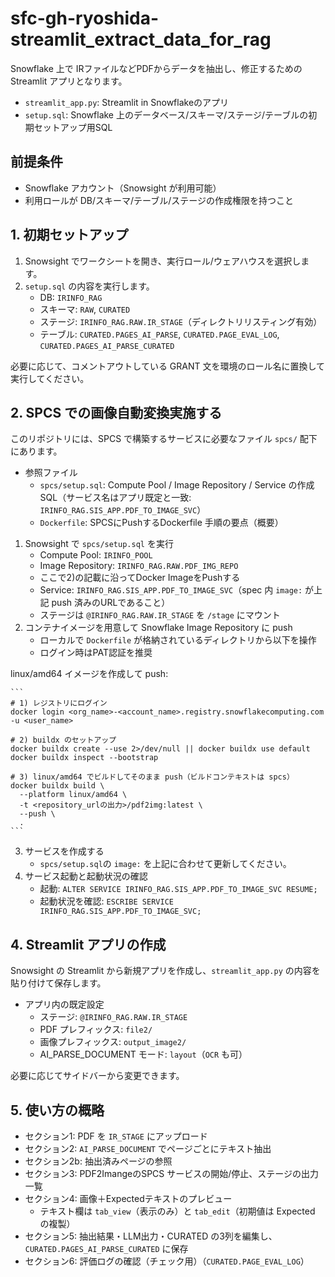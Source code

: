 # sfc-gh-ryoshida-streamlit_extract_data_for_rag
Snowflake 上で IRファイルなどPDFからデータを抽出し、修正するためのStreamlit アプリとなります。

- `streamlit_app.py`: Streamlit in Snowflakeのアプリ
- `setup.sql`: Snowflake 上のデータベース/スキーマ/ステージ/テーブルの初期セットアップ用SQL

## 前提条件
- Snowflake アカウント（Snowsight が利用可能）
- 利用ロールが DB/スキーマ/テーブル/ステージの作成権限を持つこと

## 1. 初期セットアップ
1) Snowsight でワークシートを開き、実行ロール/ウェアハウスを選択します。
2) `setup.sql` の内容を実行します。
   - DB: `IRINFO_RAG`
   - スキーマ: `RAW`, `CURATED`
   - ステージ: `IRINFO_RAG.RAW.IR_STAGE`（ディレクトリリスティング有効）
   - テーブル: `CURATED.PAGES_AI_PARSE`, `CURATED.PAGE_EVAL_LOG`, `CURATED.PAGES_AI_PARSE_CURATED`

必要に応じて、コメントアウトしている GRANT 文を環境のロール名に置換して実行してください。

## 2. SPCS での画像自動変換実施する
このリポジトリには、SPCS で構築するサービスに必要なファイル `spcs/` 配下にあります。
- 参照ファイル
  - `spcs/setup.sql`: Compute Pool / Image Repository / Service の作成SQL（サービス名はアプリ既定と一致: `IRINFO_RAG.SIS_APP.PDF_TO_IMAGE_SVC`）
  - `Dockerfile`: SPCSにPushするDockerfile
手順の要点（概要）
1) Snowsight で `spcs/setup.sql` を実行
   - Compute Pool: `IRINFO_POOL`
   - Image Repository: `IRINFO_RAG.RAW.PDF_IMG_REPO`
   - ここで2)の記載に沿ってDocker ImageをPushする
   - Service: `IRINFO_RAG.SIS_APP.PDF_TO_IMAGE_SVC`（spec 内 `image:` が上記 push 済みのURLであること）
   - ステージは `@IRINFO_RAG.RAW.IR_STAGE` を `/stage` にマウント
2) コンテナイメージを用意して Snowflake Image Repository に push
   - ローカルで `Dockerfile` が格納されているディレクトリから以下を操作
   - ログイン時はPAT認証を推奨

  linux/amd64 イメージを作成して push:
  
    ```
    # 1) レジストリにログイン
    docker login <org_name>-<account_name>.registry.snowflakecomputing.com -u <user_name>

    # 2) buildx のセットアップ
    docker buildx create --use 2>/dev/null || docker buildx use default
    docker buildx inspect --bootstrap

    # 3) linux/amd64 でビルドしてそのまま push（ビルドコンテキストは spcs）
    docker buildx build \
      --platform linux/amd64 \
      -t <repository_urlの出力>/pdf2img:latest \
      --push \
      .
    ```
3) サービスを作成する
   -  `spcs/setup.sql`の `image:` を上記に合わせて更新してください。
4) サービス起動と起動状況の確認
   - 起動: `ALTER SERVICE IRINFO_RAG.SIS_APP.PDF_TO_IMAGE_SVC RESUME;`
   - 起動状況を確認: `ESCRIBE SERVICE IRINFO_RAG.SIS_APP.PDF_TO_IMAGE_SVC;`


## 4. Streamlit アプリの作成
Snowsight の Streamlit から新規アプリを作成し、`streamlit_app.py` の内容を貼り付けて保存します。

- アプリ内の既定設定
  - ステージ: `@IRINFO_RAG.RAW.IR_STAGE`
  - PDF プレフィックス: `file2/`
  - 画像プレフィックス: `output_image2/`
  - AI_PARSE_DOCUMENT モード: `layout`（`OCR` も可）

必要に応じてサイドバーから変更できます。

## 5. 使い方の概略
- セクション1: PDF を `IR_STAGE` にアップロード
- セクション2: `AI_PARSE_DOCUMENT` でページごとにテキスト抽出
- セクション2b: 抽出済みページの参照
- セクション3: PDF2ImangeのSPCS サービスの開始/停止、ステージの出力一覧
- セクション4: 画像＋Expectedテキストのプレビュー
  - テキスト欄は `tab_view`（表示のみ）と `tab_edit`（初期値は Expected の複製）
- セクション5: 抽出結果・LLM出力・CURATED の3列を編集し、`CURATED.PAGES_AI_PARSE_CURATED` に保存
- セクション6: 評価ログの確認（チェック用）（`CURATED.PAGE_EVAL_LOG`）


